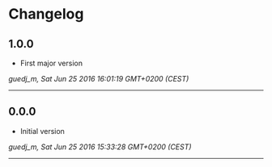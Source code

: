 # Changelog

## 1.0.0

* First major version

*guedj_m, Sat Jun 25 2016 16:01:19 GMT+0200 (CEST)*

---
## 0.0.0

* Initial version

*guedj_m, Sat Jun 25 2016 15:33:28 GMT+0200 (CEST)*

---